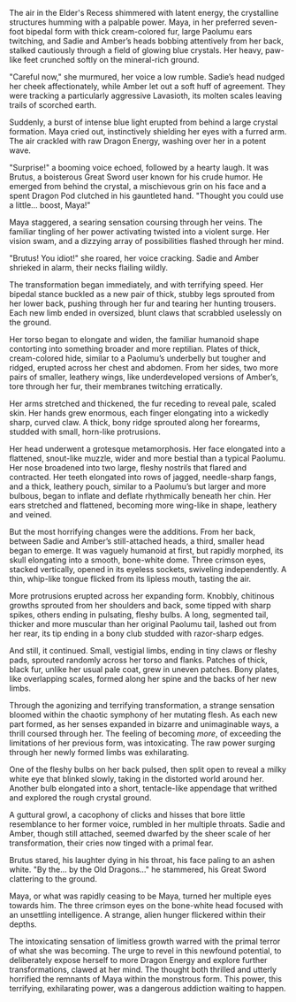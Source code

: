 The air in the Elder's Recess shimmered with latent energy, the crystalline structures humming with a palpable power. Maya, in her preferred seven-foot bipedal form with thick cream-colored fur, large Paolumu ears twitching, and Sadie and Amber’s heads bobbing attentively from her back, stalked cautiously through a field of glowing blue crystals. Her heavy, paw-like feet crunched softly on the mineral-rich ground.

"Careful now," she murmured, her voice a low rumble. Sadie’s head nudged her cheek affectionately, while Amber let out a soft huff of agreement. They were tracking a particularly aggressive Lavasioth, its molten scales leaving trails of scorched earth.

Suddenly, a burst of intense blue light erupted from behind a large crystal formation. Maya cried out, instinctively shielding her eyes with a furred arm. The air crackled with raw Dragon Energy, washing over her in a potent wave.

"Surprise!" a booming voice echoed, followed by a hearty laugh. It was Brutus, a boisterous Great Sword user known for his crude humor. He emerged from behind the crystal, a mischievous grin on his face and a spent Dragon Pod clutched in his gauntleted hand. "Thought you could use a little… boost, Maya!"

Maya staggered, a searing sensation coursing through her veins. The familiar tingling of her power activating twisted into a violent surge. Her vision swam, and a dizzying array of possibilities flashed through her mind.

"Brutus! You idiot!" she roared, her voice cracking. Sadie and Amber shrieked in alarm, their necks flailing wildly.

The transformation began immediately, and with terrifying speed. Her bipedal stance buckled as a new pair of thick, stubby legs sprouted from her lower back, pushing through her fur and tearing her hunting trousers. Each new limb ended in oversized, blunt claws that scrabbled uselessly on the ground.

Her torso began to elongate and widen, the familiar humanoid shape contorting into something broader and more reptilian. Plates of thick, cream-colored hide, similar to a Paolumu’s underbelly but tougher and ridged, erupted across her chest and abdomen. From her sides, two more pairs of smaller, leathery wings, like underdeveloped versions of Amber’s, tore through her fur, their membranes twitching erratically.

Her arms stretched and thickened, the fur receding to reveal pale, scaled skin. Her hands grew enormous, each finger elongating into a wickedly sharp, curved claw. A thick, bony ridge sprouted along her forearms, studded with small, horn-like protrusions.

Her head underwent a grotesque metamorphosis. Her face elongated into a flattened, snout-like muzzle, wider and more bestial than a typical Paolumu. Her nose broadened into two large, fleshy nostrils that flared and contracted. Her teeth elongated into rows of jagged, needle-sharp fangs, and a thick, leathery pouch, similar to a Paolumu’s but larger and more bulbous, began to inflate and deflate rhythmically beneath her chin. Her ears stretched and flattened, becoming more wing-like in shape, leathery and veined.

But the most horrifying changes were the additions. From her back, between Sadie and Amber’s still-attached heads, a third, smaller head began to emerge. It was vaguely humanoid at first, but rapidly morphed, its skull elongating into a smooth, bone-white dome. Three crimson eyes, stacked vertically, opened in its eyeless sockets, swiveling independently. A thin, whip-like tongue flicked from its lipless mouth, tasting the air.

More protrusions erupted across her expanding form. Knobbly, chitinous growths sprouted from her shoulders and back, some tipped with sharp spikes, others ending in pulsating, fleshy bulbs. A long, segmented tail, thicker and more muscular than her original Paolumu tail, lashed out from her rear, its tip ending in a bony club studded with razor-sharp edges.

And still, it continued. Small, vestigial limbs, ending in tiny claws or fleshy pads, sprouted randomly across her torso and flanks. Patches of thick, black fur, unlike her usual pale coat, grew in uneven patches. Bony plates, like overlapping scales, formed along her spine and the backs of her new limbs.

Through the agonizing and terrifying transformation, a strange sensation bloomed within the chaotic symphony of her mutating flesh. As each new part formed, as her senses expanded in bizarre and unimaginable ways, a thrill coursed through her. The feeling of becoming _more_, of exceeding the limitations of her previous form, was intoxicating. The raw power surging through her newly formed limbs was exhilarating.

One of the fleshy bulbs on her back pulsed, then split open to reveal a milky white eye that blinked slowly, taking in the distorted world around her. Another bulb elongated into a short, tentacle-like appendage that writhed and explored the rough crystal ground.

A guttural growl, a cacophony of clicks and hisses that bore little resemblance to her former voice, rumbled in her multiple throats. Sadie and Amber, though still attached, seemed dwarfed by the sheer scale of her transformation, their cries now tinged with a primal fear.

Brutus stared, his laughter dying in his throat, his face paling to an ashen white. "By the… by the Old Dragons…" he stammered, his Great Sword clattering to the ground.

Maya, or what was rapidly ceasing to be Maya, turned her multiple eyes towards him. The three crimson eyes on the bone-white head focused with an unsettling intelligence. A strange, alien hunger flickered within their depths.

The intoxicating sensation of limitless growth warred with the primal terror of what she was becoming. The urge to revel in this newfound potential, to deliberately expose herself to more Dragon Energy and explore further transformations, clawed at her mind. The thought both thrilled and utterly horrified the remnants of Maya within the monstrous form. This power, this terrifying, exhilarating power, was a dangerous addiction waiting to happen.